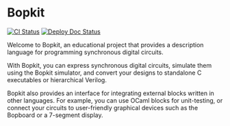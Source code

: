 # Bopkit

[![CI Status](https://github.com/mbarbin/bopkit/workflows/ci/badge.svg)](https://github.com/mbarbin/bopkit/actions/workflows/ci.yml)
[![Deploy Doc Status](https://github.com/mbarbin/bopkit/workflows/deploy-doc/badge.svg)](https://github.com/mbarbin/bopkit/actions/workflows/deploy-doc.yml)

Welcome to Bopkit, an educational project that provides a description language
for programming synchronous digital circuits.

With Bopkit, you can express synchronous digital circuits, simulate them using
the Bopkit simulator, and convert your designs to standalone C executables or
hierarchical Verilog.

Bopkit also provides an interface for integrating external blocks written in
other languages. For example, you can use OCaml blocks for unit-testing, or
connect your circuits to user-friendly graphical devices such as the Bopboard or
a 7-segment display.
